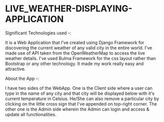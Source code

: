 # LIVE_WEATHER-DISPLAYING-APPLICATION

Significant Technologies used -:

It is a Web Application that I've created using Django Framework for discovering the current weather of any valid city in the entire world.
I've made use of API taken from the OpenWeatherMap to access the live weather details.
I've used Bulma Framework for the css layout rather than Bootstrap or any other technology. It made my work really easy and attractive.

About the App -:

I have two sides of the WebApp. One is the Client side where a user can type in the name of any city and that city will be displayed below with it's current temperature in Celsius. He/She can also remove a particular city by clicking on the little cross sign that I've appended on top-right corner. The other one is the Admin side wherein the Admin can login and access & update all functionalities.
